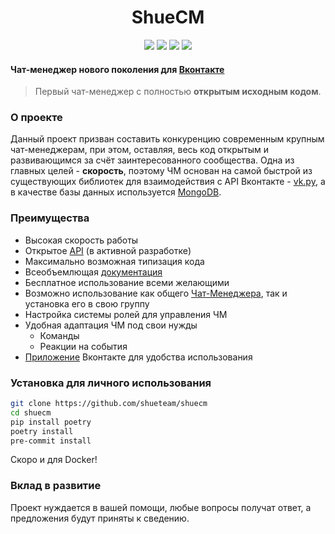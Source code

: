 <h1 align="center">ShueCM</h1>
<p align="center">
<img src="https://img.shields.io/badge/python-3.6%2B-blue">
<a href="https://github.com/shueteam/shuecm/blob/master/LICENSE"><img src="https://img.shields.io/github/license/SevereCloud/vksdk.svg?maxAge=2592000"></a>
<a href="https://vk.com/shuecm"><img src="https://img.shields.io/badge/chat-manager-%234a76a8.svg?logo=VK&logoColor=white"></a>
<img src="https://img.shields.io/badge/%D0%A8%D0%A3%D0%95-%D0%9F%D0%9F%D0%A8-red">
</p>

#### Чат-менеджер нового поколения для [Вконтакте](https://vk.com/)

> Первый чат-менеджер с полностью **открытым исходным кодом**.


### О проекте

Данный проект призван составить конкуренцию современным крупным чат-менеджерам, при этом, оставляя, весь код открытым и развивающимся за счёт заинтересованного сообщества. Одна из главных целей - **скорость**, поэтому ЧМ основан на самой 
быстрой из существующих библиотек для взаимодействия с API Вконтакте - [vk.py](https://github.com/prostomarkeloff/vk.py), а в качестве базы данных используется [MongoDB](https://github.com/Scille/umongo).


### Преимущества

- Высокая скорость работы
- Открытое [API](https://github.com/shueteam/shuecm/tree/master/api) (в активной разработке)
- Максимально возможная типизация кода
- Всеобъемлющая [документация](https://shueteam.github.io/shuecm/)
- Бесплатное использование всеми желающими
- Возможно использование как общего [Чат-Менеджера](https://vk.com/shuecm), так и установка его в свою группу
- Настройка системы ролей для управления ЧМ
- Удобная адаптация ЧМ под свои нужды
    - Команды
    - Реакции на события
- [Приложение](https://github.com/shueteam/shuecm-vk-mini-apps) Вконтакте для удобства использования


### Установка для личного использования

```sh
git clone https://github.com/shueteam/shuecm
cd shuecm
pip install poetry
poetry install
pre-commit install
```
Скоро и для Docker!

### Вклад в развитие

Проект нуждается в вашей помощи, любые вопросы получат ответ, а предложения будут приняты к сведению. 
